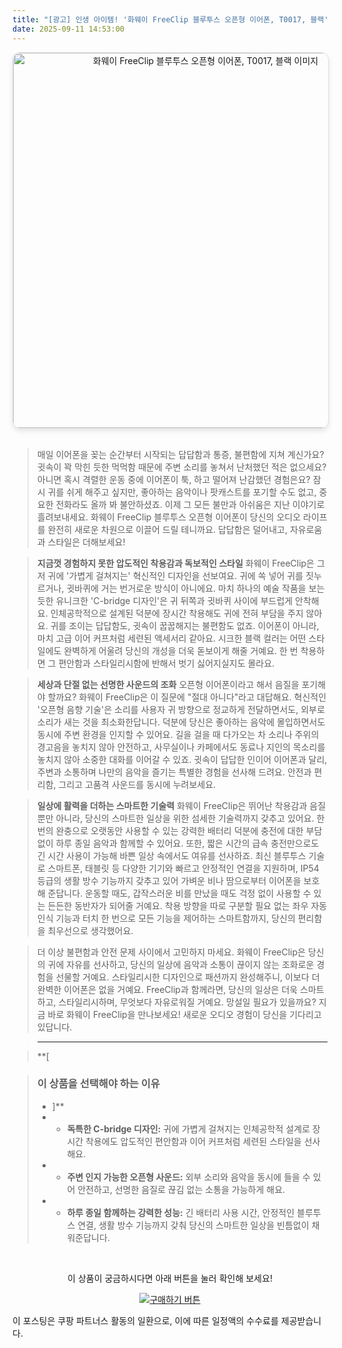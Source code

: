 ```yaml
---
title: "[광고] 인생 아이템! '화웨이 FreeClip 블루투스 오픈형 이어폰, T0017, 블랙'을(를) 만나보세요."
date: 2025-09-11 14:53:00
---
```


<div align="center">
    <a href="https://link.coupang.com/re/AFFSDP?lptag=AF8916626&pageKey=8693588603&itemId=25241629768&vendorItemId=92237661988&traceid=V0-153-1c3ce0ce9007bf1d&clickBeacon=e8467d90-8f1e-11f0-a475-4beaf3e6528c%7E3&requestid=20250911235215646098663963&token=31850C%7CMIXED" target="_blank">
        <img src="https://ads-partners.coupang.com/image1/yzmMPmWAsv7POQqPy7Dk1UFN8H8b5z6C4dFGwCTs63_84tUd5JNRNfTcxBmk2pvQFNlynOGkwVMPT8_J-YbJ_mujcykOIOvjk4HOH6li4pOug7HZ5vo9XE3v7E2q6AUsMuD_EtLL8oAPgcSW-rnGWQt88RKGUnPrCRJ1v4QyeskLXx24UjsMYWJ9i028hSXm3TtbQgc4i5lfK9lOsFesszOAGjYbeeisdcMylLKpitBz7sTChKOLND_i_VpQnCqkxPjTJGr4metQTwMirGyh1m3S3Yvi4H63dnh9" alt="화웨이 FreeClip 블루투스 오픈형 이어폰, T0017, 블랙 이미지" width="600" style="max-width: 100%; height: auto; border-radius: 12px; border: 1px solid #e0e0e0; box-shadow: 0 4px 8px rgba(0,0,0,0.1);">
    </a>
</div>
<br>

> 매일 이어폰을 꽂는 순간부터 시작되는 답답함과 통증, 불편함에 지쳐 계신가요? 귓속이 꽉 막힌 듯한 먹먹함 때문에 주변 소리를 놓쳐서 난처했던 적은 없으세요? 아니면 혹시 격렬한 운동 중에 이어폰이 툭, 하고 떨어져 난감했던 경험은요? 잠시 귀를 쉬게 해주고 싶지만, 좋아하는 음악이나 팟캐스트를 포기할 수도 없고, 중요한 전화라도 올까 봐 불안하셨죠. 이제 그 모든 불만과 아쉬움은 지난 이야기로 흘려보내세요. 화웨이 FreeClip 블루투스 오픈형 이어폰이 당신의 오디오 라이프를 완전히 새로운 차원으로 이끌어 드릴 테니까요. 답답함은 덜어내고, 자유로움과 스타일은 더해보세요!

> **지금껏 경험하지 못한 압도적인 착용감과 독보적인 스타일**
화웨이 FreeClip은 그저 귀에 '가볍게 걸쳐지는' 혁신적인 디자인을 선보여요. 귀에 쏙 넣어 귀를 짓누르거나, 귓바퀴에 거는 번거로운 방식이 아니에요. 마치 하나의 예술 작품을 보는 듯한 유니크한 'C-bridge 디자인'은 귀 뒤쪽과 귓바퀴 사이에 부드럽게 안착해요. 인체공학적으로 설계된 덕분에 장시간 착용해도 귀에 전혀 부담을 주지 않아요. 귀를 조이는 답답함도, 귓속이 꿉꿉해지는 불편함도 없죠. 이어폰이 아니라, 마치 고급 이어 커프처럼 세련된 액세서리 같아요. 시크한 블랙 컬러는 어떤 스타일에도 완벽하게 어울려 당신의 개성을 더욱 돋보이게 해줄 거예요. 한 번 착용하면 그 편안함과 스타일리시함에 반해서 벗기 싫어지실지도 몰라요.

> **세상과 단절 없는 선명한 사운드의 조화**
오픈형 이어폰이라고 해서 음질을 포기해야 할까요? 화웨이 FreeClip은 이 질문에 "절대 아니다"라고 대답해요. 혁신적인 '오픈형 음향 기술'은 소리를 사용자 귀 방향으로 정교하게 전달하면서도, 외부로 소리가 새는 것을 최소화한답니다. 덕분에 당신은 좋아하는 음악에 몰입하면서도 동시에 주변 환경을 인지할 수 있어요. 길을 걸을 때 다가오는 차 소리나 주위의 경고음을 놓치지 않아 안전하고, 사무실이나 카페에서도 동료나 지인의 목소리를 놓치지 않아 소중한 대화를 이어갈 수 있죠. 귓속이 답답한 인이어 이어폰과 달리, 주변과 소통하며 나만의 음악을 즐기는 특별한 경험을 선사해 드려요. 안전과 편리함, 그리고 고품격 사운드를 동시에 누려보세요.

> **일상에 활력을 더하는 스마트한 기술력**
화웨이 FreeClip은 뛰어난 착용감과 음질뿐만 아니라, 당신의 스마트한 일상을 위한 섬세한 기술력까지 갖추고 있어요. 한 번의 완충으로 오랫동안 사용할 수 있는 강력한 배터리 덕분에 충전에 대한 부담 없이 하루 종일 음악과 함께할 수 있어요. 또한, 짧은 시간의 급속 충전만으로도 긴 시간 사용이 가능해 바쁜 일상 속에서도 여유를 선사하죠. 최신 블루투스 기술로 스마트폰, 태블릿 등 다양한 기기와 빠르고 안정적인 연결을 지원하며, IP54 등급의 생활 방수 기능까지 갖추고 있어 가벼운 비나 땀으로부터 이어폰을 보호해 준답니다. 운동할 때도, 갑작스러운 비를 만났을 때도 걱정 없이 사용할 수 있는 든든한 동반자가 되어줄 거예요. 착용 방향을 따로 구분할 필요 없는 좌우 자동 인식 기능과 터치 한 번으로 모든 기능을 제어하는 스마트함까지, 당신의 편리함을 최우선으로 생각했어요.

> 더 이상 불편함과 안전 문제 사이에서 고민하지 마세요. 화웨이 FreeClip은 당신의 귀에 자유를 선사하고, 당신의 일상에 음악과 소통이 끊이지 않는 조화로운 경험을 선물할 거예요. 스타일리시한 디자인으로 패션까지 완성해주니, 이보다 더 완벽한 이어폰은 없을 거예요. FreeClip과 함께라면, 당신의 일상은 더욱 스마트하고, 스타일리시하며, 무엇보다 자유로워질 거예요. 망설일 필요가 있을까요? 지금 바로 화웨이 FreeClip을 만나보세요! 새로운 오디오 경험이 당신을 기다리고 있답니다.

> ---

> **[


> ### 이 상품을 선택해야 하는 이유
> - ]**
> - *   **독특한 C-bridge 디자인:** 귀에 가볍게 걸쳐지는 인체공학적 설계로 장시간 착용에도 압도적인 편안함과 이어 커프처럼 세련된 스타일을 선사해요.
> - *   **주변 인지 가능한 오픈형 사운드:** 외부 소리와 음악을 동시에 들을 수 있어 안전하고, 선명한 음질로 끊김 없는 소통을 가능하게 해요.
> - *   **하루 종일 함께하는 강력한 성능:** 긴 배터리 사용 시간, 안정적인 블루투스 연결, 생활 방수 기능까지 갖춰 당신의 스마트한 일상을 빈틈없이 채워준답니다.


<br>

<div align="center">
  <p>이 상품이 궁금하시다면 아래 버튼을 눌러 확인해 보세요!</p>
  <a href="https://link.coupang.com/re/AFFSDP?lptag=AF8916626&pageKey=8693588603&itemId=25241629768&vendorItemId=92237661988&traceid=V0-153-1c3ce0ce9007bf1d&clickBeacon=e8467d90-8f1e-11f0-a475-4beaf3e6528c%7E3&requestid=20250911235215646098663963&token=31850C%7CMIXED" target="_blank">
    <img src="https://img.shields.io/badge/지금 바로 구매하기-FF5722?style=for-the-badge&logo=coupa&logoColor=white" alt="구매하기 버튼">
  </a>
</div>

이 포스팅은 쿠팡 파트너스 활동의 일환으로, 이에 따른 일정액의 수수료를 제공받습니다.
